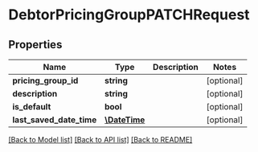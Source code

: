 # DebtorPricingGroupPATCHRequest

## Properties
Name | Type | Description | Notes
------------ | ------------- | ------------- | -------------
**pricing_group_id** | **string** |  | [optional] 
**description** | **string** |  | [optional] 
**is_default** | **bool** |  | [optional] 
**last_saved_date_time** | [**\DateTime**](\DateTime.md) |  | [optional] 

[[Back to Model list]](../README.md#documentation-for-models) [[Back to API list]](../README.md#documentation-for-api-endpoints) [[Back to README]](../README.md)


